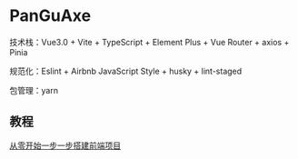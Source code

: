 # PanGuAxe

技术栈：Vue3.0 + Vite + TypeScript + Element Plus + Vue Router + axios + Pinia

规范化：Eslint + Airbnb JavaScript Style + husky + lint-staged

包管理：yarn

## 教程

[从零开始一步一步搭建前端项目](https://juejin.cn/column/7068213300734984228)

